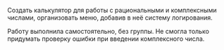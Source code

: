 Создать калькулятор для работы с рациональными и комплексными числами, организовать меню, добавив в неё систему логирования.

Работу выполнила самостоятельно, без группы. Не смогла только придумать проверку ошибки при введении комплексного числа.